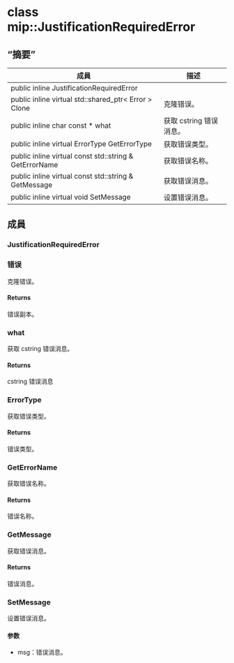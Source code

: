 # <a name="class-mipjustificationrequirederror"></a>class mip::JustificationRequiredError 
## <a name="summary"></a>“摘要”
 成員                        | 描述                                
--------------------------------|---------------------------------------------
public inline  JustificationRequiredError | 
public inline virtual std::shared_ptr< Error > Clone | 克隆错误。
public inline char const  * what | 获取 cstring 错误消息。
public inline virtual ErrorType GetErrorType | 获取错误类型。
public inline virtual const std::string & GetErrorName | 获取错误名称。
public inline virtual const std::string & GetMessage | 获取错误消息。
public inline virtual void SetMessage | 设置错误消息。
## <a name="members"></a>成員
### <a name="justificationrequirederror"></a>JustificationRequiredError
### <a name="error"></a>错误
克隆错误。
#### <a name="returns"></a>Returns
错误副本。
### <a name="what"></a>what
获取 cstring 错误消息。
#### <a name="returns"></a>Returns
cstring 错误消息
### <a name="errortype"></a>ErrorType
获取错误类型。
#### <a name="returns"></a>Returns
错误类型。
### <a name="geterrorname"></a>GetErrorName
获取错误名称。
#### <a name="returns"></a>Returns
错误名称。
### <a name="getmessage"></a>GetMessage
获取错误消息。
#### <a name="returns"></a>Returns
错误消息。
### <a name="setmessage"></a>SetMessage
设置错误消息。
#### <a name="parameters"></a>参数
* msg：错误消息。